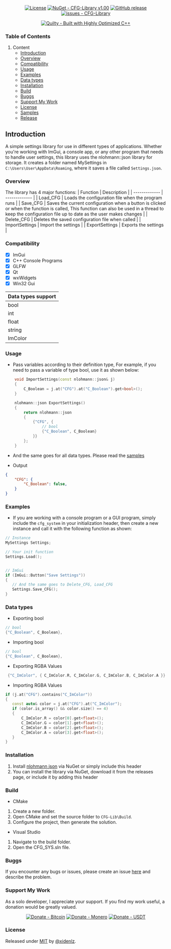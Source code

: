 <div align="center">

[![License](https://img.shields.io/badge/License-MIT-blue)](#license)
[![NuGet - CFG-Library v1.00](https://img.shields.io/badge/NuGet-CFG--Library_v1.00-blue?logo=nuget)](https://)
[![GitHub release](https://img.shields.io/github/release/xidenlz/CFG-Library?include_prereleases=&sort=semver&color=green)](https://github.com/xidenlz/CFG-Library/releases/)
[![issues - CFG-Library](https://img.shields.io/github/issues/xidenlz/CFG-Library)](https://github.com/xidenlz/CFG-Library/issues)
</div>

<div align="center">
     
[![Quilty - Built with Highly Optimized C++](https://img.shields.io/badge/Quilty-Built_with_Highly_Optimized_C%2B%2B-blue?logo=github)](https://)
</div>

### Table of Contents
1. Content
     - [Introduction](https://github.com/xidenlz/CFG-Library/tree/main?tab=readme-ov-file#introduction)
     - [Overview](https://github.com/xidenlz/CFG-Library/tree/main?tab=readme-ov-file#overview)
     - [Compatibility](https://github.com/xidenlz/CFG-Library/tree/main?tab=readme-ov-file#compatibility)
     - [Usage](https://github.com/xidenlz/CFG-Library/tree/main?tab=readme-ov-file#usage)
     - [Examples](https://github.com/xidenlz/CFG-Library/tree/main?tab=readme-ov-file#examples)
     - [Data types](https://github.com/xidenlz/CFG-Library/tree/main?tab=readme-ov-file#data-types)
     - [Installation](https://github.com/xidenlz/CFG-Library/tree/main?tab=readme-ov-file#installation)
     - [Build](https://github.com/xidenlz/CFG-Library/tree/main?tab=readme-ov-file#build)
     - [Buggs](https://github.com/xidenlz/CFG-Library/tree/main?tab=readme-ov-file#buggs)
     - [Support My Work](https://github.com/xidenlz/CFG-Library/tree/main?tab=readme-ov-file#support-my-work)
     - [License](https://github.com/xidenlz/CFG-Library/blob/main/LICENSE)
     - [Samples](https://github.com/xidenlz/CFG-Library/blob/main/Samples/Examples/CFG.h)
     - [Release](https://github.com/xidenlz/CFG-Library/releases)
  


## Introduction
A simple settings library for use in different types of applications. Whether you're working with ImGui, a console app, or any other program that needs to handle user settings, this library uses the nlohmann::json library for storage. It creates a folder named MySettings in `C:\Users\User\AppData\Roaming`, where it saves a file called `Settings.json`.





### Overview
The library has 4 major functions:
| Function  | Description |
| ------------- | ------------- |
| Load_CFG | Loads the configuration file when the program runs  |
| Save_CFG  |  Saves the current configuration when a button is clicked or when the function is called, This function can also be used in a thread to keep the configuration file up to date as the user makes changes  |
| Delete_CFG  | Deletes the saved configuration file when called  |
| ImportSettings  | Import the settings  |
| ExportSettings  | Exports the settings   |


### Compatibility 
- [x] ImGui                          
- [x] C++ Console Programs
- [x] GLFW
- [x] Qt 
- [x] wxWidgets
- [x] Win32 Gui

| **Data types support** |
| :---         |
| bool   |
| int   |
| float   |
| string   |
| ImColor   |


### Usage 
- Pass variables according to their definition type, For example, if you need to pass a variable of type bool, use it as shown below:
```cpp
    void ImportSettings(const nlohmann::json& j)
    {
        C_Boolean = j.at("CFG").at("C_Boolean").get<bool>(); 
    }

    nlohmann::json ExportSettings()
    {
        return nlohmann::json
        {
            {"CFG", {
                // bool 
                {"C_Boolean", C_Boolean}
            }}
        };
    }
```


- And the same goes for all data types. Please read the [samples](https://github.com/xidenlz/CFG-Library/blob/main/Samples/Examples/CFG.h)

- Output
```json
{
    "CFG": {
        "C_Boolean": false,
    }
}
```
### Examples 
- If you are working with a console program or a GUI program, simply include the `cfg_system` in your initialization header, then create a new instance and call it with the following function as shown:
```cpp
// Instance
MySettings Settings;

// Your init function
Settings.Load();


// ImGui
if (ImGui::Button("Save Settings"))
{
   // And the same goes to Delete_CFG, Load_CFG
   Settings.Save_CFG();
}
```
### Data types 
- Exporting bool
```cpp
// bool 
{"C_Boolean", C_Boolean},
```

- Importing bool 
```cpp
// bool 
{"C_Boolean", C_Boolean},
```

- Exporting RGBA Values
```cpp
 {"C_ImColor", { C_ImColor.R, C_ImColor.G, C_ImColor.B, C_ImColor.A }} 
```

- Importing RGBA Values
 ```cpp
if (j.at("CFG").contains("C_ImColor"))
{
    const auto& color = j.at("CFG").at("C_ImColor");
    if (color.is_array() && color.size() == 4)
    {
        C_ImColor.R = color[0].get<float>();
        C_ImColor.G = color[1].get<float>();
        C_ImColor.B = color[2].get<float>();
        C_ImColor.A = color[3].get<float>();
    }
}
```


### Installation
1. Install [nlohmann json](https://github.com/nlohmann/json) via NuGet or simply include this header
2. You can install the library via NuGet, download it from the releases page, or include it by adding this header


### Build
- CMake
1. Create a new folder.
2. Open CMake and set the source folder to `CFG-Lib\Build`.
3. Configure the project, then generate the solution.

- Visual Studio
1. Navigate to the build folder.
2. Open the CFG_SYS.sln file.


### Buggs
If you encounter any bugs or issues, please create an issue [here](https://github.com/xidenlz/cfg_system/issues/new) and describe the problem.

### Support My Work
As a solo developer, I appreciate your support. If you find my work useful, a donation would be greatly valued.

<div align="center">
     
[![Donate - Bitcoin](https://img.shields.io/static/v1?label=Donate&message=Bitcoin&color=%23F7931A&logo=bitcoin)](https://raw.githubusercontent.com/xidenlz/CFG-Library/main/Assets/Donation/BTC.png?token=GHSAT0AAAAAACPJSWJTJTVRINRQD3ZIXQ4UZWLW3EQ)
[![Donate - Monero](https://img.shields.io/static/v1?label=Donate&message=Monero&color=%23FF6600&logo=monero)](https://raw.githubusercontent.com/xidenlz/CFG-Library/main/Assets/Donation/XMR.png?token=GHSAT0AAAAAACPJSWJTE6LKQZPU44ZMFQS2ZWLW2RQ)
[![Donate - USDT](https://img.shields.io/static/v1?label=Donate&message=USDT&color=%2350AF95&logo=tether)](https://raw.githubusercontent.com/xidenlz/CFG-Library/main/Assets/Donation/USDT_TRX.png?token=GHSAT0AAAAAACPJSWJTDNFZL6NSP3VI6D72ZWLW3JQ)
</div>

### License 
Released under [MIT](/LICENSE) by [@xidenlz](https://github.com/xidenlz).

